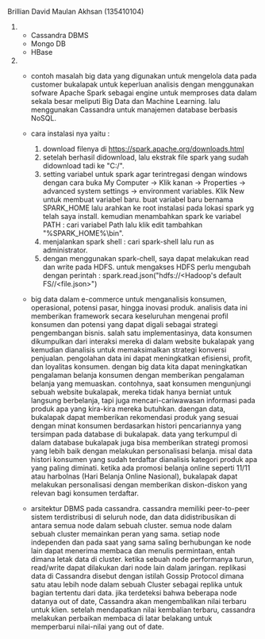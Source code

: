 Brillian David Maulan Akhsan (135410104)

1. - Cassandra DBMS
   - Mongo DB
   - HBase


2. - contoh masalah big data yang digunakan untuk mengelola data pada customer bukalapak untuk keperluan analisis dengan menggunakan
     sofware Apache Spark sebagai engine untuk memproses data dalam sekala besar meliputi Big Data dan Machine Learning. lalu
     menggunakan Cassandra untuk manajemen database berbasis NoSQL.
   
   - cara instalasi nya yaitu :
      1. download filenya di https://spark.apache.org/downloads.html
      2. setelah berhasil didownload, lalu ekstrak file spark yang sudah didownload tadi ke "C:/".
      3. setting variabel untuk spark agar terintregasi dengan windows dengan cara buka My Computer -> Klik kanan -> Properties ->
         advanced system settings -> environment variables. Klik New untuk membuat variabel baru.
         buat variabel baru bernama SPARK_HOME lalu arahkan ke root instalasi pada lokasi spark yg telah saya install.
         kemudian menambahkan spark ke variabel PATH : cari variabel Path lalu klik edit tambahkan "%SPARK_HOME%\bin".
      4. menjalankan spark shell : cari spark-shell lalu run as administrator.
      5. dengan menggunakan spark-chell, saya dapat melakukan read dan write pada HDFS. untuk mengakses HDFS perlu mengubah dengan
         perintah : spark.read.json("hdfs://<Hadoop's default FS/<Directory>/<file.json>")
         
   - big data dalam e-commerce untuk menganalisis konsumen, operasional, potensi pasar, hingga inovasi produk.
     analisis data ini memberikan framework secara keseluruhan mengenai profil konsumen dan potensi yang dapat digali sebagai strategi
     pengembangan bisnis. salah satu implementasinya, data konsumen dikumpulkan dari interaksi mereka di dalam website bukalapak yang
     kemudian dianalisis untuk memaksimalkan strategi konversi penjualan. pengolahan data ini dapat meningkatkan efisiensi, profit, dan
     loyalitas konsumen.
     dengan big data kita dapat meningkatkan pengalaman belanja konsumen dengan memberikan pengalaman belanja yang memuaskan.
     contohnya, saat konsumen mengunjungi sebuah website bukalapak, mereka tidak hanya berniat untuk langsung berbelanja, tapi juga
     mencari-cariwawasan informasi pada produk apa yang kira-kira mereka butuhkan. daengan data, bukalapak dapat memberikan rekomendasi
     produk yang sesuai dengan minat konsumen berdasarkan histori pencariannya yang tersimpan pada database di bukalapak.
     data yang terkumpul di dalam database bukalapak juga bisa memberikan strategi promosi yang lebih baik dengan melakukan
     personalisasi belanja. misal data histori konsumen yang sudah terdaftar dianalisis kategori produk apa yang paling diminati.
     ketika ada promosi belanja online seperti 11/11 atau harbolnas (Hari Belanja Online Nasional), bukalapak dapat melakukan
     personalisasi dengan memberikan diskon-diskon yang relevan bagi konsumen terdaftar.
     
   - arsitektur DBMS pada cassandra. cassandra memiliki peer-to-peer sistem terdistribusi di seluruh node, dan data
     didistribusikan di antara semua node dalam sebuah cluster. semua node dalam sebuah cluster memainkan peran yang sama.
     setiap node independen dan pada saat yang sama saling berhubungan ke node lain dapat menerima membaca dan menulis permintaan, entah
     dimana letak data di cluster. ketika sebuah node performanya turun, read/write dapat dilakukan dari node lain dalam jaringan.
     replikasi data di Cassandra disebut dengan istilah Gossip Protocol dimana satu atau lebih node dalam sebuah Cluster sebagai replika
     untuk bagian tertentu dari data. jika terdeteksi bahwa beberapa node datanya out of date, Cassandra akan mengembalikan nilai terbaru
     untuk klien. setelah mendapatkan nilai kembalian terbaru, cassandra melakukan perbaikan membaca di latar belakang untuk memperbarui
     nilai-nilai yang out of date.
